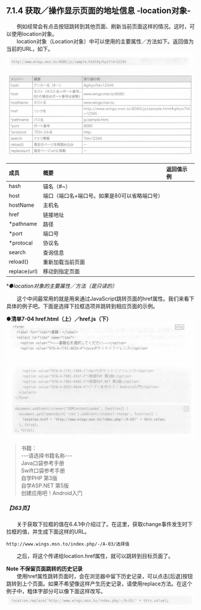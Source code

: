 ## 7.1.4 获取／操作显示页面的地址信息 -location对象-
&emsp;&emsp;例如经常会有点击按钮跳转到其他页面、刷新当前页面这样的情况。这时，可以使用location对象。<br>
&emsp;&emsp;location对象（Location对象）中可以使用的主要属性／方法如下。返回值为当前的URL，如下。
![image](../../images/c7/スクリーンショット&#32;2019-04-09&#32;午後8.58.41.png)

![image](../../images/c7/スクリーンショット&#32;2019-04-09&#32;午後9.10.58.png)

成员|概要|返回值示例
:--|:--|:--
hash|锚名（#~）|
host|端口（端口名+端口号。如果是80可以省略端口号）|
hostName|主机名|
href|链接地址|
*pathname|路径|
*port|端口号|
*protocal|协议名|
search|查询信息|
reload()|重新加载当前页面|
replace(url)|移动到指定页面|
**●location对象的主要属性／方法（*是只读的）**

&emsp;&emsp;这个中间最常用的就是用来通过JavaScript跳转页面的href属性。我们来看下具体的例子吧。下面是选择下拉框选项并跳转到相应页面的示例。

**●清单7-04 href.html（上）／href.js（下）**
![image](../../images/c7/スクリーンショット&#32;2019-04-09&#32;午後9.18.34.png)
![image](../../images/c7/スクリーンショット&#32;2019-04-10&#32;午前8.32.03.png)
> 书籍：  
> ---请选择书籍名称---  
> Java口袋参考手册  
> Swift口袋参考手册  
> 自学PHP 第3版  
> 自学ASP.NET 第5版  
> 创建应用吧！Android入门  

##### 【363页】
&emsp;&emsp;关于获取下拉框的值在6.4.1中介绍过了。在这里，获取change事件发生时下拉框的值，并生成下面这样的URL。
```
http://www.wings.msn.to/index.php/-/A-03/选择值
```
&emsp;&emsp;之后，将这个传递给location.href属性，就可以跳转到目标页面了。

**Note 不保留页面跳转的历史记录**<br>
&emsp;&emsp;使用href属性跳转页面时，会在浏览器中留下历史记录，可以点击[后退]按钮跳转到上个页面。如果不希望像这样产生历史记录，请使用replace方法。在这个例子中，粗体字部分可以像下面这样改写。
![image](../../images/c7/スクリーンショット&#32;2019-04-10&#32;午前8.52.10.png)